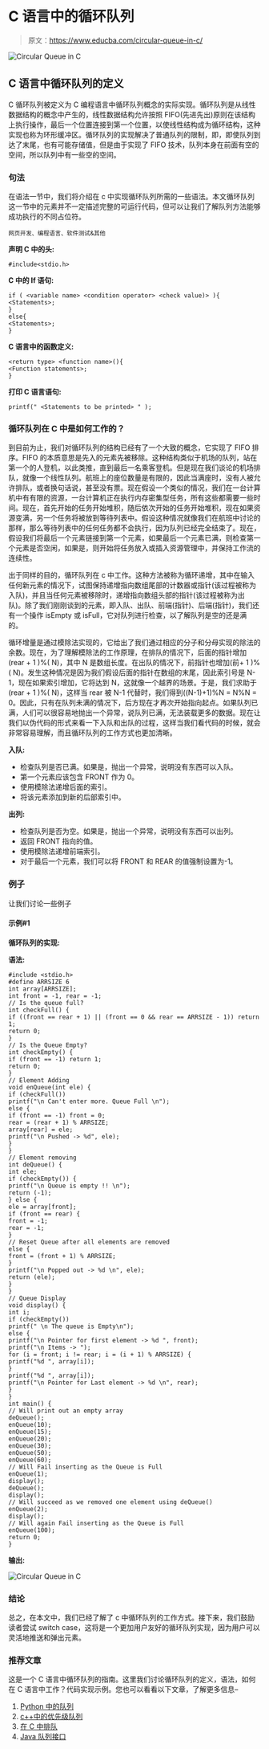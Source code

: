 # C 语言中的循环队列

> 原文：<https://www.educba.com/circular-queue-in-c/>

![Circular Queue in C](img/9e6044d89ede68cc5ba9d387657afb00.png)



## C 语言中循环队列的定义

C 循环队列被定义为 C 编程语言中循环队列概念的实际实现。循环队列是从线性数据结构的概念中产生的，线性数据结构允许按照 FIFO(先进先出)原则在该结构上执行操作，最后一个位置连接到第一个位置，以使线性结构成为循环结构，这种实现也称为环形缓冲区。循环队列的实现解决了普通队列的限制，即，即使队列到达了末尾，也有可能存储值，但是由于实现了 FIFO 技术，队列本身在前面有空的空间，所以队列中有一些空的空间。

### 句法

在语法一节中，我们将介绍在 c 中实现循环队列所需的一些语法。本文循环队列这一节中的元素并不一定描述完整的可运行代码，但可以让我们了解队列方法能够成功执行的不同占位符。

<small>网页开发、编程语言、软件测试&其他</small>

**声明 C 中的头:**

```
#include<stdio.h>
```

**C 中的 If 语句:**

```
if ( <variable name> <condition operator> <check value)> ){
<Statements>;
}
else{
<Statements>;
}
```

**C 语言中的函数定义:**

```
<return type> <function name>(){
<Function statements>;
}
```

**打印 C 语言语句:**

```
printf(" <Statements to be printed> " );
```

### 循环队列在 C 中是如何工作的？

到目前为止，我们对循环队列的结构已经有了一个大致的概念，它实现了 FIFO 排序。FIFO 的本质意思是先入的元素先被移除。这种结构类似于机场的队列，站在第一个的人登机，以此类推，直到最后一名乘客登机。但是现在我们谈论的机场排队，就像一个线性队列。航班上的座位数量是有限的，因此当满座时，没有人被允许排队，或者换句话说，甚至没有票。现在假设一个类似的情况，我们在一台计算机中有有限的资源，一台计算机正在执行内存密集型任务，所有这些都需要一些时间。现在，首先开始的任务开始堆积，随后依次开始的任务开始堆积，现在如果资源变满，另一个任务将被放到等待列表中。假设这种情况就像我们在航班中讨论的那样，那么等待列表中的任何任务都不会执行，因为队列已经完全结束了。现在，假设我们将最后一个元素链接到第一个元素，如果最后一个元素已满，则检查第一个元素是否空闲，如果是，则开始将任务放入或插入资源管理中，并保持工作流的连续性。

出于同样的目的，循环队列在 c 中工作。这种方法被称为循环递增，其中在输入任何新元素的情况下，试图保持递增指向数组尾部的计数器或指针(该过程被称为入队)，并且当任何元素被移除时，递增指向数组头部的指针(该过程被称为出队)。除了我们刚刚谈到的元素，即入队、出队、前端(指针)、后端(指针)，我们还有一个操作 isEmpty 或 isFull，它对队列进行检查，以了解队列是空的还是满的。

循环增量是通过模除法实现的，它给出了我们通过相应的分子和分母实现的除法的余数。现在，为了理解模除法的工作原理，在排队的情况下，后面的指针增加(rear + 1 )%( N)，其中 N 是数组长度。在出队的情况下，前指针也增加(前+ 1 )%( N)。发生这种情况是因为我们假设后面的指针在数组的末尾，因此索引号是 N-1，现在如果索引增加，它将达到 N，这就像一个越界的场景。于是，我们求助于(rear + 1 )%( N)，这样当 rear 被 N-1 代替时，我们得到((N-1)+1)%N = N%N = 0。因此，只有在队列未满的情况下，后方现在才再次开始指向起点。如果队列已满，人们可以很容易地抛出一个异常，说队列已满，无法装载更多的数据。现在让我们以伪代码的形式来看一下入队和出队的过程，这样当我们看代码的时候，就会非常容易理解，而且循环队列的工作方式也更加清晰。

**入队:**

*   检查队列是否已满。如果是，抛出一个异常，说明没有东西可以入队。
*   第一个元素应该包含 FRONT 作为 0。
*   使用模除法递增后面的索引。
*   将该元素添加到新的后部索引中。

**出列:**

*   检查队列是否为空。如果是，抛出一个异常，说明没有东西可以出列。
*   返回 FRONT 指向的值。
*   使用模除法递增前端索引。
*   对于最后一个元素，我们可以将 FRONT 和 REAR 的值强制设置为-1。

### 例子

让我们讨论一些例子

#### 示例#1

**循环队列的实现:**

**语法:**

```
#include <stdio.h>
#define ARRSIZE 6
int array[ARRSIZE];
int front = -1, rear = -1;
// Is the queue full?
int checkFull() {
if ((front == rear + 1) || (front == 0 && rear == ARRSIZE - 1)) return 1;
return 0;
}
// Is the Queue Empty?
int checkEmpty() {
if (front == -1) return 1;
return 0;
}
// Element Adding
void enQueue(int ele) {
if (checkFull())
printf("\n Can't enter more. Queue Full \n");
else {
if (front == -1) front = 0;
rear = (rear + 1) % ARRSIZE;
array[rear] = ele;
printf("\n Pushed -> %d", ele);
}
}
// Element removing
int deQueue() {
int ele;
if (checkEmpty()) {
printf("\n Queue is empty !! \n");
return (-1);
} else {
ele = array[front];
if (front == rear) {
front = -1;
rear = -1;
}
// Reset Queue after all elements are removed
else {
front = (front + 1) % ARRSIZE;
}
printf("\n Popped out -> %d \n", ele);
return (ele);
}
}
// Queue Display
void display() {
int i;
if (checkEmpty())
printf(" \n The queue is Empty\n");
else {
printf("\n Pointer for first element -> %d ", front);
printf("\n Items -> ");
for (i = front; i != rear; i = (i + 1) % ARRSIZE) {
printf("%d ", array[i]);
}
printf("%d ", array[i]);
printf("\n Pointer for Last element -> %d \n", rear);
}
}
int main() {
// Will print out an empty array
deQueue();
enQueue(10);
enQueue(15);
enQueue(20);
enQueue(30);
enQueue(50);
enQueue(60);
// Will Fail inserting as the Queue is Full
enQueue(1);
display();
deQueue();
display();
// Will succeed as we removed one element using deQueue()
enQueue(2);
display();
// Will again Fail inserting as the Queue is Full
enQueue(100);
return 0;
}
```

**输出:**

![Circular Queue in C](img/93266580b57b1dc1981b28ee6f1de9d4.png)



### 结论

总之，在本文中，我们已经了解了 c 中循环队列的工作方式。接下来，我们鼓励读者尝试 switch case，这将是一个更加用户友好的循环队列实现，因为用户可以灵活地推送和弹出元素。

### 推荐文章

这是一个 C 语言中循环队列的指南。这里我们讨论循环队列的定义，语法，如何在 C 语言中工作？代码实现示例。您也可以看看以下文章，了解更多信息–

1.  [Python 中的队列](https://www.educba.com/queue-in-python/)
2.  [c++中的优先级队列](https://www.educba.com/priority-queue-in-c-plus-plus/)
3.  [在 C 中排队](https://www.educba.com/queue-in-c/)
4.  [Java 队列接口](https://www.educba.com/java-queue-interface/)





